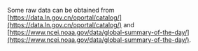 Some raw data can be obtained from [https://data.ln.gov.cn/oportal/catalog/](https://data.ln.gov.cn/oportal/catalog/) and [https://www.ncei.noaa.gov/data/global-summary-of-the-day/](https://www.ncei.noaa.gov/data/global-summary-of-the-day/).
